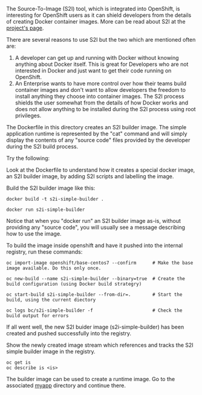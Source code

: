 The Source-To-Image (S2I) tool, which is integrated into OpenShift, is interesting for OpenShift users as it can shield developers from the details of creating Docker container images.  More can be read about S2I at the [project's page](https://github.com/openshift/source-to-image/).

There are several reasons to use S2I but the two which are mentioned often are:

1. A developer can get up and running with Docker without knowing anything about Docker itself.  This is great for Developers who are not interested in Docker and just want to get their code running on OpenShift. 
1. An Enterprise wants to have more control over how their teams build container images and don't want to allow developers the freedom to install anything they choose into container images.  The S2I process shields the user somewhat from the details of how Docker works and does not allow anything to be installed during the S2I process using root privileges. 

The Dockerfile in this directory creates an S2I builder image.  The simple application runtime is represented by the "cat" command and will simply display the contents of any "source code" files provided by the developer during the S2I build process. 

Try the following:

Look at the Dockerfile to understand how it creates a special docker image, an S2I builder image, by adding S2I scripts and labelling the image. 

Build the S2I builder image like this:

```
docker build -t s2i-simple-builder . 

docker run s2i-simple-builder
```

Notice that when you "docker run" an S2I builder image as-is, without providing any "source code", you will usually see a message describing how to use the image. 

To build the image inside openshift and have it pushed into the internal registry, run these commands:

```
oc import-image openshift/base-centos7 --confirm      # Make the base image available. Do this only once.

oc new-build --name s2i-simple-builder --binary=true  # Create the build configuration (using Docker build strategry) 

oc start-build s2i-simple-builder --from-dir=.        # Start the build, using the current diectory

oc logs bc/s2i-simple-builder -f                      # Check the build output for errors 
```

If all went well, the new S2I buider image (s2i-simple-builder) has been created and pushed successfully into the registry.

Show the newly created image stream which references and tracks the S2I simple builder image in the registry.

```
oc get is
oc describe is <is>
```

The builder image can be used to create a runtime image.  Go to the associated [myapp](../myapp) directory and continue there.

